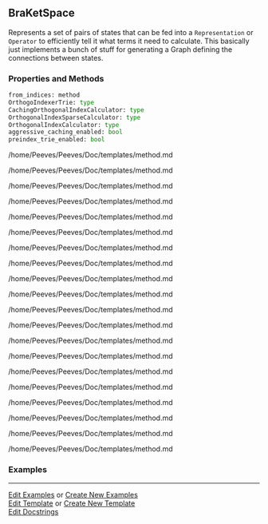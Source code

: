 ## <a id="Psience.BasisReps.StateSpaces.BraKetSpace">BraKetSpace</a>
Represents a set of pairs of states that can be fed into a `Representation` or `Operator`
to efficiently tell it what terms it need to calculate.
This basically just implements a bunch of stuff for generating a Graph defining
the connections between states.

### Properties and Methods
```python
from_indices: method
OrthogoIndexerTrie: type
CachingOrthogonalIndexCalculator: type
OrthogonalIndexSparseCalculator: type
OrthogonalIndexCalculator: type
aggressive_caching_enabled: bool
preindex_trie_enabled: bool
```
/home/Peeves/Peeves/Doc/templates/method.md

/home/Peeves/Peeves/Doc/templates/method.md

/home/Peeves/Peeves/Doc/templates/method.md

/home/Peeves/Peeves/Doc/templates/method.md

/home/Peeves/Peeves/Doc/templates/method.md

/home/Peeves/Peeves/Doc/templates/method.md

/home/Peeves/Peeves/Doc/templates/method.md

/home/Peeves/Peeves/Doc/templates/method.md

/home/Peeves/Peeves/Doc/templates/method.md

/home/Peeves/Peeves/Doc/templates/method.md

/home/Peeves/Peeves/Doc/templates/method.md

/home/Peeves/Peeves/Doc/templates/method.md

/home/Peeves/Peeves/Doc/templates/method.md

/home/Peeves/Peeves/Doc/templates/method.md

/home/Peeves/Peeves/Doc/templates/method.md

/home/Peeves/Peeves/Doc/templates/method.md

/home/Peeves/Peeves/Doc/templates/method.md

/home/Peeves/Peeves/Doc/templates/method.md

/home/Peeves/Peeves/Doc/templates/method.md

/home/Peeves/Peeves/Doc/templates/method.md

### Examples


___

[Edit Examples](https://github.com/McCoyGroup/Psience/edit/edit/ci/examples/ci/docs/Psience/BasisReps/StateSpaces/BraKetSpace.md) or 
[Create New Examples](https://github.com/McCoyGroup/Psience/new/edit/?filename=ci/examples/ci/docs/Psience/BasisReps/StateSpaces/BraKetSpace.md) <br/>
[Edit Template](https://github.com/McCoyGroup/Psience/edit/edit/ci/docs/ci/docs/Psience/BasisReps/StateSpaces/BraKetSpace.md) or 
[Create New Template](https://github.com/McCoyGroup/Psience/new/edit/?filename=ci/docs/templates/ci/docs/Psience/BasisReps/StateSpaces/BraKetSpace.md) <br/>
[Edit Docstrings](https://github.com/McCoyGroup/Psience/edit/edit/Psience/BasisReps/StateSpaces.py?message=Update%20Docs)